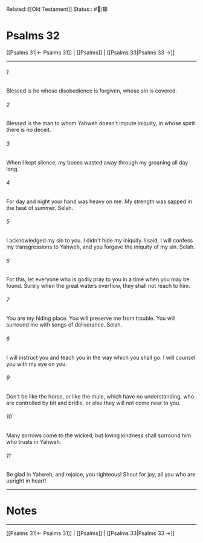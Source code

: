 Related::[[Old Testament]]
Status:: #📖/🟥
# Psalms 32

[[Psalms 31|← Psalms 31]] | [[Psalms]] | [[Psalms 33|Psalms 33 →]]
***



###### 1 
Blessed is he whose disobedience is forgiven, whose sin is covered. 

###### 2 
Blessed is the man to whom Yahweh doesn't impute iniquity, in whose spirit there is no deceit. 

###### 3 
When I kept silence, my bones wasted away through my groaning all day long. 

###### 4 
For day and night your hand was heavy on me. My strength was sapped in the heat of summer. Selah. 

###### 5 
I acknowledged my sin to you. I didn't hide my iniquity. I said, I will confess my transgressions to Yahweh, and you forgave the iniquity of my sin. Selah. 

###### 6 
For this, let everyone who is godly pray to you in a time when you may be found. Surely when the great waters overflow, they shall not reach to him. 

###### 7 
You are my hiding place. You will preserve me from trouble. You will surround me with songs of deliverance. Selah. 

###### 8 
I will instruct you and teach you in the way which you shall go. I will counsel you with my eye on you. 

###### 9 
Don't be like the horse, or like the mule, which have no understanding, who are controlled by bit and bridle, or else they will not come near to you. 

###### 10 
Many sorrows come to the wicked, but loving kindness shall surround him who trusts in Yahweh. 

###### 11 
Be glad in Yahweh, and rejoice, you righteous! Shout for joy, all you who are upright in heart!

---
# Notes


***
[[Psalms 31|← Psalms 31]] | [[Psalms]] | [[Psalms 33|Psalms 33 →]]
